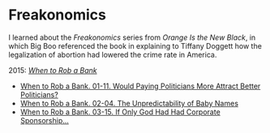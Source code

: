 # Freakonomics

I learned about the *Freakonomics* series from *Orange Is the New Black*, in which Big Boo referenced the book in explaining to Tiffany Doggett how the legalization of abortion had lowered the crime rate in America.

2015: *[When to Rob a Bank]*

[When to Rob a Bank]: https://www.google.com/books/edition/When_to_Rob_a_Bank/2lidBAAAQBAJ

* [When to Rob a Bank. 01-11. Would Paying Politicians More Attract Better Politicians?](../2025/09/29/freakonomics-2015-01-11-paying-politicians.md)
* [When to Rob a Bank. 02-04. The Unpredictability of Baby Names](../2025/09/29/freakonomics-2015-02-04-baby-names.md)
* [When to Rob a Bank. 03-15. If Only God Had Had Corporate Sponsorship...](../2025/09/29/freakonomics-2015-03-15-corporate-sponsorship.md)
